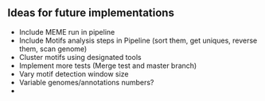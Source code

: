 ## Ideas for future implementations ##

- Include MEME run in pipeline
- Include Motifs analysis steps in Pipeline (sort them, get uniques, reverse them, scan genome)
- Cluster motifs using designated tools
- Implement more tests (Merge test and master branch)
- Vary motif detection window size
- Variable genomes/annotations numbers?
- 
